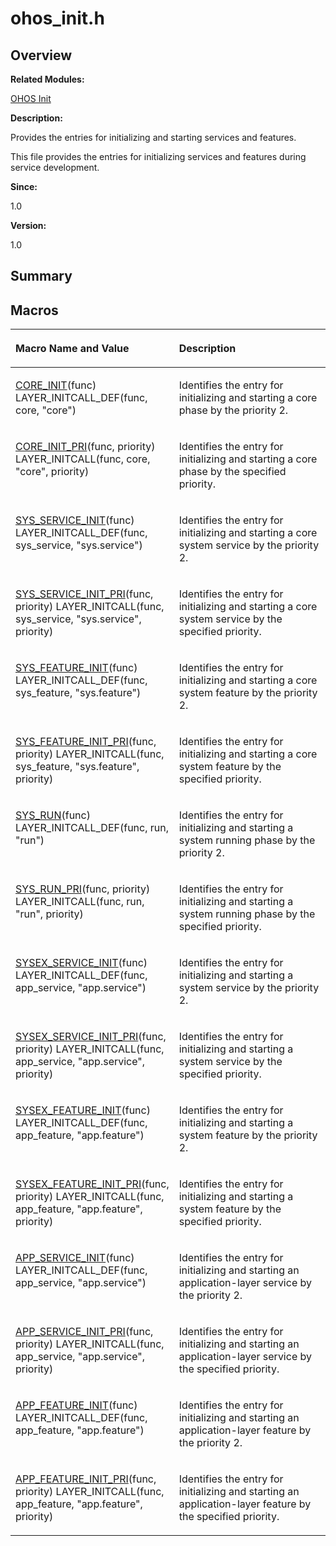 # ohos\_init.h<a name="EN-US_TOPIC_0000001055036446"></a>

## **Overview**<a name="section630801640191849"></a>

**Related Modules:**

[OHOS Init](ohos-init.md)

**Description:**

Provides the entries for initializing and starting services and features. 

This file provides the entries for initializing services and features during service development. 

**Since:**

1.0

**Version:**

1.0

## **Summary**<a name="section1806225695191849"></a>

## Macros<a name="define-members"></a>

<a name="table101426188191849"></a>
<table><thead align="left"><tr id="row164002302191849"><th class="cellrowborder" valign="top" width="50%" id="mcps1.1.3.1.1"><p id="p217770372191849"><a name="p217770372191849"></a><a name="p217770372191849"></a>Macro Name and Value</p>
</th>
<th class="cellrowborder" valign="top" width="50%" id="mcps1.1.3.1.2"><p id="p252612233191849"><a name="p252612233191849"></a><a name="p252612233191849"></a>Description</p>
</th>
</tr>
</thead>
<tbody><tr id="row1922848477191849"><td class="cellrowborder" valign="top" width="50%" headers="mcps1.1.3.1.1 "><p id="p1119149839191849"><a name="p1119149839191849"></a><a name="p1119149839191849"></a><a href="ohos-init.md#ga97a9cae685c8fe08b3ed438c4de4419d">CORE_INIT</a>(func)   LAYER_INITCALL_DEF(func, core, "core")</p>
</td>
<td class="cellrowborder" valign="top" width="50%" headers="mcps1.1.3.1.2 "><p id="p1410972172191849"><a name="p1410972172191849"></a><a name="p1410972172191849"></a>Identifies the entry for initializing and starting a core phase by the priority 2. </p>
</td>
</tr>
<tr id="row1555167002191849"><td class="cellrowborder" valign="top" width="50%" headers="mcps1.1.3.1.1 "><p id="p940194577191849"><a name="p940194577191849"></a><a name="p940194577191849"></a><a href="ohos-init.md#ga028481fe849c821d876df662158d5122">CORE_INIT_PRI</a>(func, priority)   LAYER_INITCALL(func, core, "core", priority)</p>
</td>
<td class="cellrowborder" valign="top" width="50%" headers="mcps1.1.3.1.2 "><p id="p833258469191849"><a name="p833258469191849"></a><a name="p833258469191849"></a>Identifies the entry for initializing and starting a core phase by the specified priority. </p>
</td>
</tr>
<tr id="row787093568191849"><td class="cellrowborder" valign="top" width="50%" headers="mcps1.1.3.1.1 "><p id="p1469958520191849"><a name="p1469958520191849"></a><a name="p1469958520191849"></a><a href="ohos-init.md#gaeecafaa1e903880d1d8570dc6b09aec7">SYS_SERVICE_INIT</a>(func)   LAYER_INITCALL_DEF(func, sys_service, "sys.service")</p>
</td>
<td class="cellrowborder" valign="top" width="50%" headers="mcps1.1.3.1.2 "><p id="p404433023191849"><a name="p404433023191849"></a><a name="p404433023191849"></a>Identifies the entry for initializing and starting a core system service by the priority 2. </p>
</td>
</tr>
<tr id="row390675495191849"><td class="cellrowborder" valign="top" width="50%" headers="mcps1.1.3.1.1 "><p id="p294678321191849"><a name="p294678321191849"></a><a name="p294678321191849"></a><a href="ohos-init.md#ga8200637c1413a8ddfb2997668d325ba7">SYS_SERVICE_INIT_PRI</a>(func, priority)   LAYER_INITCALL(func, sys_service, "sys.service", priority)</p>
</td>
<td class="cellrowborder" valign="top" width="50%" headers="mcps1.1.3.1.2 "><p id="p89628523191849"><a name="p89628523191849"></a><a name="p89628523191849"></a>Identifies the entry for initializing and starting a core system service by the specified priority. </p>
</td>
</tr>
<tr id="row1239877623191849"><td class="cellrowborder" valign="top" width="50%" headers="mcps1.1.3.1.1 "><p id="p329397403191849"><a name="p329397403191849"></a><a name="p329397403191849"></a><a href="ohos-init.md#ga0ade3a78723c48748ae5fbbb261538a2">SYS_FEATURE_INIT</a>(func)   LAYER_INITCALL_DEF(func, sys_feature, "sys.feature")</p>
</td>
<td class="cellrowborder" valign="top" width="50%" headers="mcps1.1.3.1.2 "><p id="p1096917725191849"><a name="p1096917725191849"></a><a name="p1096917725191849"></a>Identifies the entry for initializing and starting a core system feature by the priority 2. </p>
</td>
</tr>
<tr id="row1960669313191849"><td class="cellrowborder" valign="top" width="50%" headers="mcps1.1.3.1.1 "><p id="p160225957191849"><a name="p160225957191849"></a><a name="p160225957191849"></a><a href="ohos-init.md#ga561c8a47e7b929c7300a0c2acb458459">SYS_FEATURE_INIT_PRI</a>(func, priority)   LAYER_INITCALL(func, sys_feature, "sys.feature", priority)</p>
</td>
<td class="cellrowborder" valign="top" width="50%" headers="mcps1.1.3.1.2 "><p id="p130720635191849"><a name="p130720635191849"></a><a name="p130720635191849"></a>Identifies the entry for initializing and starting a core system feature by the specified priority. </p>
</td>
</tr>
<tr id="row1974480954191849"><td class="cellrowborder" valign="top" width="50%" headers="mcps1.1.3.1.1 "><p id="p687331644191849"><a name="p687331644191849"></a><a name="p687331644191849"></a><a href="ohos-init.md#gaa6d9a034e9ee034240a023e8cb9c2c78">SYS_RUN</a>(func)   LAYER_INITCALL_DEF(func, run, "run")</p>
</td>
<td class="cellrowborder" valign="top" width="50%" headers="mcps1.1.3.1.2 "><p id="p1275765093191849"><a name="p1275765093191849"></a><a name="p1275765093191849"></a>Identifies the entry for initializing and starting a system running phase by the priority 2. </p>
</td>
</tr>
<tr id="row1725062089191849"><td class="cellrowborder" valign="top" width="50%" headers="mcps1.1.3.1.1 "><p id="p1049561833191849"><a name="p1049561833191849"></a><a name="p1049561833191849"></a><a href="ohos-init.md#ga2371a43afede3e4840893448c9f97843">SYS_RUN_PRI</a>(func, priority)   LAYER_INITCALL(func, run, "run", priority)</p>
</td>
<td class="cellrowborder" valign="top" width="50%" headers="mcps1.1.3.1.2 "><p id="p1563751234191849"><a name="p1563751234191849"></a><a name="p1563751234191849"></a>Identifies the entry for initializing and starting a system running phase by the specified priority. </p>
</td>
</tr>
<tr id="row510108503191849"><td class="cellrowborder" valign="top" width="50%" headers="mcps1.1.3.1.1 "><p id="p2027141685191849"><a name="p2027141685191849"></a><a name="p2027141685191849"></a><a href="ohos-init.md#ga0e8322b3ab1975d234bd7275b79ed7eb">SYSEX_SERVICE_INIT</a>(func)   LAYER_INITCALL_DEF(func, app_service, "app.service")</p>
</td>
<td class="cellrowborder" valign="top" width="50%" headers="mcps1.1.3.1.2 "><p id="p1093306903191849"><a name="p1093306903191849"></a><a name="p1093306903191849"></a>Identifies the entry for initializing and starting a system service by the priority 2. </p>
</td>
</tr>
<tr id="row1598796512191849"><td class="cellrowborder" valign="top" width="50%" headers="mcps1.1.3.1.1 "><p id="p1262248221191849"><a name="p1262248221191849"></a><a name="p1262248221191849"></a><a href="ohos-init.md#gae0c14aff58448d4a428ad55cfee7c89b">SYSEX_SERVICE_INIT_PRI</a>(func, priority)   LAYER_INITCALL(func, app_service, "app.service", priority)</p>
</td>
<td class="cellrowborder" valign="top" width="50%" headers="mcps1.1.3.1.2 "><p id="p958648135191849"><a name="p958648135191849"></a><a name="p958648135191849"></a>Identifies the entry for initializing and starting a system service by the specified priority. </p>
</td>
</tr>
<tr id="row1702331821191849"><td class="cellrowborder" valign="top" width="50%" headers="mcps1.1.3.1.1 "><p id="p1299232675191849"><a name="p1299232675191849"></a><a name="p1299232675191849"></a><a href="ohos-init.md#ga7e321122cb4bfc41bfd266c39108e7c0">SYSEX_FEATURE_INIT</a>(func)   LAYER_INITCALL_DEF(func, app_feature, "app.feature")</p>
</td>
<td class="cellrowborder" valign="top" width="50%" headers="mcps1.1.3.1.2 "><p id="p209145042191849"><a name="p209145042191849"></a><a name="p209145042191849"></a>Identifies the entry for initializing and starting a system feature by the priority 2. </p>
</td>
</tr>
<tr id="row670210352191849"><td class="cellrowborder" valign="top" width="50%" headers="mcps1.1.3.1.1 "><p id="p422519285191849"><a name="p422519285191849"></a><a name="p422519285191849"></a><a href="ohos-init.md#gabb08dfd40bae014ab94f4a3a0ff2180b">SYSEX_FEATURE_INIT_PRI</a>(func, priority)   LAYER_INITCALL(func, app_feature, "app.feature", priority)</p>
</td>
<td class="cellrowborder" valign="top" width="50%" headers="mcps1.1.3.1.2 "><p id="p90962093191849"><a name="p90962093191849"></a><a name="p90962093191849"></a>Identifies the entry for initializing and starting a system feature by the specified priority. </p>
</td>
</tr>
<tr id="row783289964191849"><td class="cellrowborder" valign="top" width="50%" headers="mcps1.1.3.1.1 "><p id="p1413340348191849"><a name="p1413340348191849"></a><a name="p1413340348191849"></a><a href="ohos-init.md#gacd89f8f7d2c1e7490ae285f99f3a9d42">APP_SERVICE_INIT</a>(func)   LAYER_INITCALL_DEF(func, app_service, "app.service")</p>
</td>
<td class="cellrowborder" valign="top" width="50%" headers="mcps1.1.3.1.2 "><p id="p1607067506191849"><a name="p1607067506191849"></a><a name="p1607067506191849"></a>Identifies the entry for initializing and starting an application-layer service by the priority 2. </p>
</td>
</tr>
<tr id="row225431347191849"><td class="cellrowborder" valign="top" width="50%" headers="mcps1.1.3.1.1 "><p id="p1614607352191849"><a name="p1614607352191849"></a><a name="p1614607352191849"></a><a href="ohos-init.md#gac678e25b6b7d9949220139741ffa4233">APP_SERVICE_INIT_PRI</a>(func, priority)   LAYER_INITCALL(func, app_service, "app.service", priority)</p>
</td>
<td class="cellrowborder" valign="top" width="50%" headers="mcps1.1.3.1.2 "><p id="p163268100191849"><a name="p163268100191849"></a><a name="p163268100191849"></a>Identifies the entry for initializing and starting an application-layer service by the specified priority. </p>
</td>
</tr>
<tr id="row1480552667191849"><td class="cellrowborder" valign="top" width="50%" headers="mcps1.1.3.1.1 "><p id="p1870322597191849"><a name="p1870322597191849"></a><a name="p1870322597191849"></a><a href="ohos-init.md#ga6ae79099e42a2ee7680cc9d5ae4817d6">APP_FEATURE_INIT</a>(func)   LAYER_INITCALL_DEF(func, app_feature, "app.feature")</p>
</td>
<td class="cellrowborder" valign="top" width="50%" headers="mcps1.1.3.1.2 "><p id="p678955127191849"><a name="p678955127191849"></a><a name="p678955127191849"></a>Identifies the entry for initializing and starting an application-layer feature by the priority 2. </p>
</td>
</tr>
<tr id="row699585392191849"><td class="cellrowborder" valign="top" width="50%" headers="mcps1.1.3.1.1 "><p id="p84599443191849"><a name="p84599443191849"></a><a name="p84599443191849"></a><a href="ohos-init.md#ga16168eb42790a913932f1ebd92a76fc1">APP_FEATURE_INIT_PRI</a>(func, priority)   LAYER_INITCALL(func, app_feature, "app.feature", priority)</p>
</td>
<td class="cellrowborder" valign="top" width="50%" headers="mcps1.1.3.1.2 "><p id="p67324389191849"><a name="p67324389191849"></a><a name="p67324389191849"></a>Identifies the entry for initializing and starting an application-layer feature by the specified priority. </p>
</td>
</tr>
</tbody>
</table>

